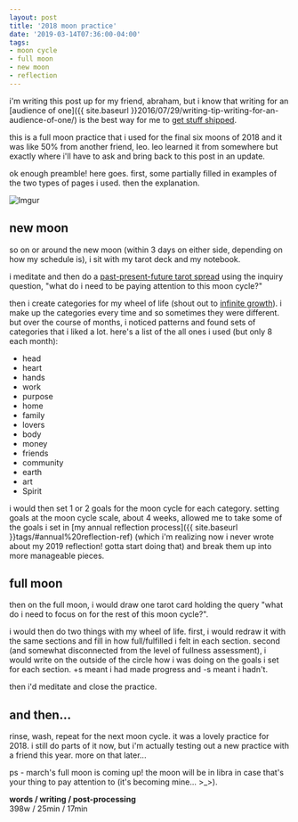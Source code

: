 ```yaml
---
layout: post
title: '2018 moon practice'
date: '2019-03-14T07:36:00-04:00'
tags:
- moon cycle
- full moon
- new moon
- reflection
--- 
```


i'm writing this post up for my friend, abraham, but i know that writing for an [audience of one]({{ site.baseurl }}2016/07/29/writing-tip-writing-for-an-audience-of-one/) is the best way for me to [get stuff shipped](https://sethgodin.typepad.com/files/theshipitjournal.pdf). 

this is a full moon practice that i used for the final six moons of 2018 and it was like 50% from another friend, leo. leo learned it from somewhere but exactly where i'll have to ask and bring back to this post in an update.

ok enough preamble! here goes. first, some partially filled in examples of the two types of pages i used. then the explanation.

![Imgur](https://i.imgur.com/s5pQkC9.jpg)

## new moon 

so on or around the new moon (within 3 days on either side, depending on how my schedule is), i sit with my tarot deck and my notebook. 

i meditate and then do a [past-present-future tarot spread](https://tellmytarot.com/free-tarot-reading/past-present-future) using the inquiry question, "what do i need to be paying attention to this moon cycle?" 

then i create categories for my wheel of life (shout out to [infinite growth](http://infinitegrowth.rocks/wol)). i make up the categories every time and so sometimes they were different. but over the course of months, i noticed patterns and found sets of categories that i liked a lot. here's a list of the all ones i used (but only 8 each month):

* head
* heart
* hands
* work
* purpose
* home
* family
* lovers
* body
* money
* friends
* community
* earth
* art
* Spirit 

i would then set 1 or 2 goals for the moon cycle for each category. setting goals at the moon cycle scale, about 4 weeks, allowed me to take some of the goals i set in [my annual reflection process]({{ site.baseurl }}tags/#annual%20reflection-ref) (which i'm realizing now i never wrote about my 2019 reflection! gotta start doing that) and break them up into more manageable pieces. 

## full moon

then on the full moon, i would draw one tarot card holding the query "what do i need to focus on for the rest of this moon cycle?". 

i would then do two things with my wheel of life. first, i would redraw it with the same sections and fill in how full/fulfilled i felt in each section. second (and somewhat disconnected from the level of fullness assessment), i would write on the outside of the circle how i was doing on the goals i set for each section. +s meant i had made progress and -s meant i hadn't. 

then i'd meditate and close the practice. 

## and then...

rinse, wash, repeat for the next moon cycle. it was a lovely practice for 2018. i still do parts of it now, but i'm actually testing out a new practice with a friend this year. more on that later... 

ps - march's full moon is coming up! the moon will be in libra in case that's your thing to pay attention to (it's becoming mine... >_>). 

<!-- hyperlink bank -->


<!-- &#042; = asterisk -->
<!-- &#039; = single quote '-->

**words / writing / post-processing**  
398w / 25min / 17min